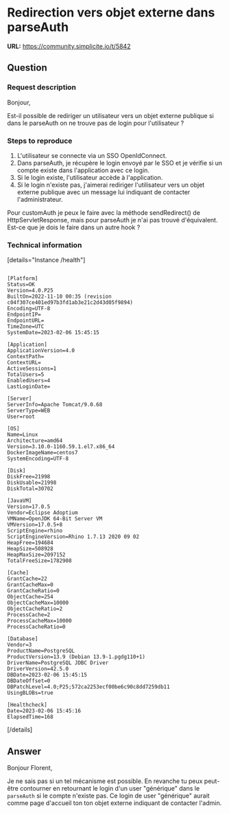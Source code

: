 # Redirection vers objet externe dans parseAuth

**URL:** https://community.simplicite.io/t/5842

## Question
### Request description

Bonjour,

Est-il possible de rediriger un utilisateur vers un objet externe publique si dans le parseAuth on ne trouve pas de login pour l'utilisateur ?


### Steps to reproduce


1. L'utilisateur se connecte via un SSO OpenIdConnect.
2. Dans parseAuth, je récupère le login envoyé par le SSO et je vérifie si un compte existe dans l'application avec ce login.
3. Si le login existe, l'utilisateur accède à l'application.
4. Si le login n'existe pas, j'aimerai rediriger l'utilisateur vers un objet externe publique avec un message lui indiquant de contacter l'administrateur.

Pour customAuth je peux le faire avec la méthode sendRedirect() de HttpServletResponse, mais pour parseAuth je n'ai pas trouvé d'équivalent. Est-ce que je dois le faire dans un autre hook ?

### Technical information

[details="Instance /health"]
```text

[Platform]
Status=OK
Version=4.0.P25
BuiltOn=2022-11-10 00:35 (revision c04f307ce401ed97b3fd1ab3e21c2d43d05f9894)
Encoding=UTF-8
EndpointIP=
EndpointURL=
TimeZone=UTC
SystemDate=2023-02-06 15:45:15

[Application]
ApplicationVersion=4.0
ContextPath=
ContextURL=
ActiveSessions=1
TotalUsers=5
EnabledUsers=4
LastLoginDate=

[Server]
ServerInfo=Apache Tomcat/9.0.68
ServerType=WEB
User=root

[OS]
Name=Linux
Architecture=amd64
Version=3.10.0-1160.59.1.el7.x86_64
DockerImageName=centos7
SystemEncoding=UTF-8

[Disk]
DiskFree=21998
DiskUsable=21998
DiskTotal=30702

[JavaVM]
Version=17.0.5
Vendor=Eclipse Adoptium
VMName=OpenJDK 64-Bit Server VM
VMVersion=17.0.5+8
ScriptEngine=rhino
ScriptEngineVersion=Rhino 1.7.13 2020 09 02
HeapFree=194684
HeapSize=508928
HeapMaxSize=2097152
TotalFreeSize=1782908

[Cache]
GrantCache=22
GrantCacheMax=0
GrantCacheRatio=0
ObjectCache=254
ObjectCacheMax=10000
ObjectCacheRatio=2
ProcessCache=2
ProcessCacheMax=10000
ProcessCacheRatio=0

[Database]
Vendor=3
ProductName=PostgreSQL
ProductVersion=13.9 (Debian 13.9-1.pgdg110+1)
DriverName=PostgreSQL JDBC Driver
DriverVersion=42.5.0
DBDate=2023-02-06 15:45:15
DBDateOffset=0
DBPatchLevel=4.0;P25;572ca2253ecf00be6c90c8dd7259db11
UsingBLOBs=true

[Healthcheck]
Date=2023-02-06 15:45:16
ElapsedTime=168
```
[/details]

## Answer
Bonjour Florent, 

Je ne sais pas si un tel mécanisme est possible. 
En revanche tu peux peut-être contourner en retournant le login d'un user "générique" dans le `parseAuth` si le compte n'existe pas. Ce login de user "générique" aurait comme page d'accueil ton ton objet externe indiquant de contacter l'admin.
